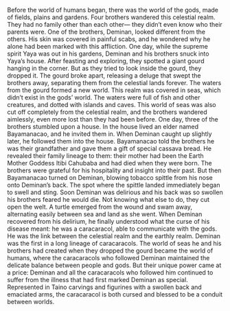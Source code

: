 Before the world of humans began, there was the world of the gods,  made of fields, plains and gardens. Four brothers wandered this  celestial realm. They had no family other  than each other— they didn’t even know who  their parents were. One of the brothers, Deminan,  looked different from the others. His skin was covered in painful scabs, and he wondered why he alone had  been marked with this affliction. One day, while the supreme spirit  Yaya was out in his gardens, Deminan and his brothers snuck  into Yaya’s house. After feasting and exploring, they spotted a giant gourd hanging in the corner. But as they tried to look inside  the gourd, they dropped it. The gourd broke apart, releasing a deluge  that swept the brothers away, separating them from the  celestial lands forever. The waters from the gourd  formed a new world. This realm was covered in seas,  which didn’t exist in the gods’ world. The waters were full of fish  and other creatures, and dotted with islands and caves. This world of seas was also cut off  completely from the celestial realm, and the brothers wandered aimlessly, even more lost than they had been before. One day, three of the brothers  stumbled upon a house. In the house lived an elder named  Bayamanacao, and he invited them in. When Deminan caught up slightly later,  he followed them into the house. Bayamanacao told the brothers  he was their grandfather and gave them a gift of special  cassava bread. He revealed their family lineage to them: their mother had been the Earth Mother  Goddess Itibi Cahubaba and had died when they were born. The brothers were grateful for his  hospitality and insight into their past. But then Bayamanacao turned on Deminan, blowing tobacco spittle from his nose  onto Deminan’s back. The spot where the spittle landed  immediately began to swell and sting. Soon Deminan was delirious and his back was so swollen his  brothers feared he would die. Not knowing what else to do,  they cut open the welt. A turtle emerged from the  wound and swam away, alternating easily between sea  and land as she went. When Deminan recovered from his delirium, he finally understood what the  curse of his disease meant: he was a caracaracol,  able to communicate with the gods. He was the link between the celestial  realm and the earthly realm. Deminan was the first in a long  lineage of caracaracols. The world of seas he and his brothers  had created when they dropped the gourd became the world of humans, where the caracaracols who followed  Deminan maintained the delicate balance between people and gods. But their unique power came at a price: Deminan and all the caracaracols  who followed him continued to suffer from the illness that  had first marked Deminan as special. Represented in Taino carvings  and figurines with a swollen back and emaciated arms, the caracaracol is both cursed and blessed to be a conduit between worlds. 